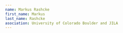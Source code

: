 ```yaml
---
name: Markus Rashcke
first_name: Markus
last_name: Rashcke
asociation: University of Colorado Boulder and JILA
---
```

